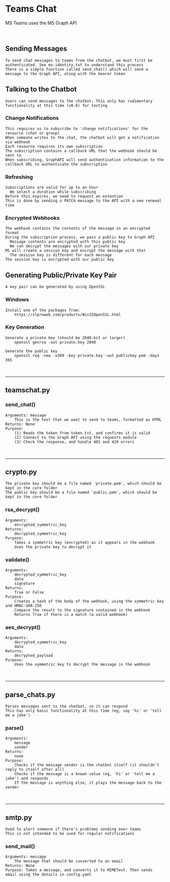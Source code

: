 # Teams Chat
MS Teams uses the MS Graph API  

&nbsp;<br>
## Sending Messages
    To send chat messages to teams from the chatbot, we must first be authenticated. See ms-identity.txt to understand this process  
    There is a simple function called send_chat() which will send a message to the Graph API, along with the bearer token  
    
## Talking to the Chatbot
    Users can send messages to the chatbot; This only has rudimentary functionality at this time (v0.6) for testing
    
### Change Notifications
    This requires us to subscribe to 'change notifications' for the resource (chat or group)
    When someone writes to the chat, the chatbot will get a notification via webhook
    Each resource requires its own subscription
    The subscription contains a callback URL that the webhook should be sent to
    When subscribing, GraphAPI will send authentication information to the callback URL to authenticate the subscription
    
### Refreshing
    Subscriptions are valid for up to an hour
      We select a duration while subscribing
    Before this expires, we need to request an extention
    This is done by sending a PATCH message to the API with a new renewal time

### Encrypted Webhooks
    The webhook contains the contents of the message in an encrypted format
    During the subscription process, we pass a public key to Graph API
      Message contents are encrypted with this public key
      We can decrypt the messages with our private key
    MS will create a session key and encrypt the message with that
      The session key is different for each message
    The session key is encrypted with our public key
    
## Generating Public/Private Key Pair
    A key pair can be generated by using OpenSSL

### Windows
    Install one of the packages from:
        https://slproweb.com/products/Win32OpenSSL.html
        
### Key Generation
    Generate a private key (should be 2048-bit or larger)
        openssl genrsa -out private.key 2048
        
    Generate the public key
        openssl req -new -x509 -key private.key -out publickey.pem -days 365
  


&nbsp;<br>
- - - -
## teamschat.py
### send_chat()
    Arguments: message  
        This is the text that we want to send to teams, formatted as HTML  
    Returns: None  
    Purpose:  
        (1) Reads the token from token.txt, and confirms it is valid  
        (2) Connect to the Graph API using the requests module  
        (3) Check the response, and handle 401 and 429 errors  
  

&nbsp;<br>
- - - -
## crypto.py
    The private key should be a file named 'private.pem', which should be kept in the core folder
    The public key should be a file named 'public.pem', which should be kept in the core folder

### rsa_decrypt()
    Arguments: 
        encrypted_symmetric_key
    Returns:
        decrypted_symmetric_key
    Purpose:
        Takes a symmetric key (encrypted) as it appears in the webhook
        Uses the private key to decrypt it
    
### validate()
    Arguments: 
        decrypted_symmetric_key
        data
        signature
    Returns:
        True or False
    Purpose:
        Creates a hash of the body of the webhook, using the symmetric key and HMAC-SHA-256
        Compare the result to the signature contained in the webhook
        Returns True if there is a match (a valid webhook)
    
### aes_decrypt()
    Arguments: 
        decrypted_symmetric_key
        data
    Returns:
        decrypted_payload
    Purpose:
        Uses the symmetric key to decrypt the message in the webhook


&nbsp;<br>
- - - -
## parse_chats.py
    Parses messages sent to the chatbot, so it can respond
    This has only basic functionality at this time (eg, say 'hi' or 'tell me a joke')

### parse()
    Arguments:
        message
        sender
    Returns:
        none
    Purpose:
        Checks if the message sender is the chatbot itself (it shouldn't reply to itself after all)
        Checks if the message is a known value (eg, 'hi' or 'tell me a joke') and responds
        If the message is anything else, it plays the message back to the sender


&nbsp;<br>
- - - -
## smtp.py
    Used to alert someone if there's problems sending over teams  
    This is not intended to be used for regular notifications  

### send_mail()
    Arguments: message  
        The message that should be converted to an email  
    Returns: None  
    Purpose: Takes a message, and converts it to MIMEText. Then sends email using the details in config.yaml  



